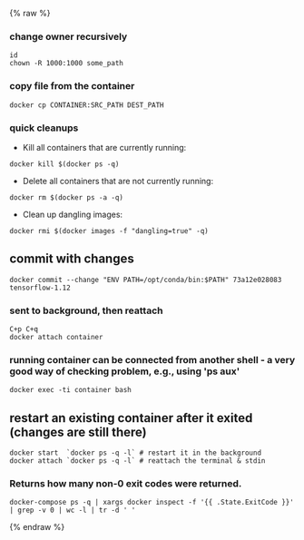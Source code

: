 {% raw %}
### change owner recursively
```
id
chown -R 1000:1000 some_path
```

### copy file from the container
```
docker cp CONTAINER:SRC_PATH DEST_PATH
```

### quick cleanups
- Kill all containers that are currently running:
```
docker kill $(docker ps -q)
```
- Delete all containers that are not currently running:
```
docker rm $(docker ps -a -q)
```
- Clean up dangling images:
```
docker rmi $(docker images -f "dangling=true" -q)
```

## commit with changes
```
docker commit --change "ENV PATH=/opt/conda/bin:$PATH" 73a12e028083 tensorflow-1.12
```

### sent to background, then reattach
```
C+p C+q
docker attach container
```

### running container can be connected from another shell - a very good way of checking problem, e.g., using 'ps aux'
```
docker exec -ti container bash
```

## restart an existing container after it exited (changes are still there)
```
docker start  `docker ps -q -l` # restart it in the background
docker attach `docker ps -q -l` # reattach the terminal & stdin
```

### Returns how many non-0 exit codes were returned.
```
docker-compose ps -q | xargs docker inspect -f '{{ .State.ExitCode }}' | grep -v 0 | wc -l | tr -d ' '
```
{% endraw %}
